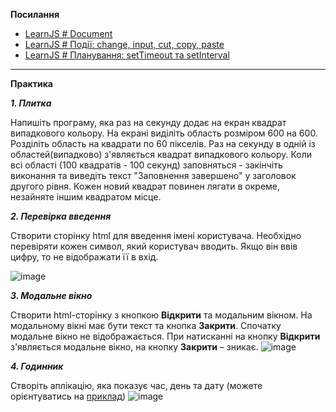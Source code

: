 
  **Посилання**
    
-   [LearnJS # Document](https://uk.javascript.info/document)
-   [LearnJS # Події: change, input, cut, copy, paste](https://uk.javascript.info/events-change-input)
-   [LearnJS # Планування: setTimeout та setInterval](https://uk.javascript.info/settimeout-setinterval)
   ____________________________  

**Практика**

***1. Плитка***

Напишіть програму, яка раз на секунду додає на екран квадрат випадкового кольору. На екрані виділіть область розміром 600 на 600. Розділіть область на квадрати по 60 пікселів. Раз на секунду в одній із областей(випадково) з'являється квадрат випадкового кольору. Коли всі області (100 квадратів - 100 секунд) заповняться - закінчіть виконання та виведіть текст "Заповнення завершено" у заголовок другого рівня. Кожен новий квадрат повинен лягати в окреме, незайняте іншим квадратом місце.

    
***2. Перевірка введення***

Створити сторінку html для введення імені користувача. Необхідно перевіряти кожен символ, який користувач вводить. Якщо він ввів цифру, то не відображати її в вхід.

![image](https://user-images.githubusercontent.com/9075641/173128479-3cd3916c-eb5a-4920-81f6-e89e4933d359.png)
    
***3.  Модальне вікно***

 Створити html-сторінку з кнопкою **Відкрити** та модальним вікном. На модальному вікні має бути текст та кнопка **Закрити**. Спочатку модальне вікно не відображається. При натисканні на кнопку **Відкрити** з'являється модальне вікно, на кнопку **Закрити** – зникає.
  ![image](https://user-images.githubusercontent.com/9075641/173128901-4d853935-7c66-4f90-8566-7a92010260a7.png)


***4.  Годинник***

Створіть аплікацію, яка показує час, день та дату (можете орієнтуватись на [приклад](https://time.is/uk/Ukraine))
![image](https://user-images.githubusercontent.com/9075641/173129406-8690f24d-1f2a-47b0-9745-78005ac1dd50.png)

